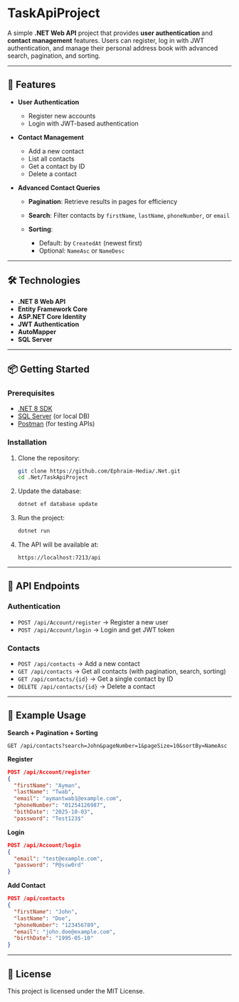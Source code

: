 # TaskApiProject

A simple **.NET Web API** project that provides **user authentication** and **contact management** features.
Users can register, log in with JWT authentication, and manage their personal address book with advanced search, pagination, and sorting.

---

## 🚀 Features

* **User Authentication**

  * Register new accounts
  * Login with JWT-based authentication
* **Contact Management**

  * Add a new contact
  * List all contacts
  * Get a contact by ID
  * Delete a contact
* **Advanced Contact Queries**

  * **Pagination**: Retrieve results in pages for efficiency
  * **Search**: Filter contacts by `firstName`, `lastName`, `phoneNumber`, or `email`
  * **Sorting**:

    * Default: by `CreatedAt` (newest first)
    * Optional: `NameAsc` or `NameDesc`

---

## 🛠 Technologies

* **.NET 8 Web API**
* **Entity Framework Core**
* **ASP.NET Core Identity**
* **JWT Authentication**
* **AutoMapper**
* **SQL Server**

---

## 📦 Getting Started

### Prerequisites

* [.NET 8 SDK](https://dotnet.microsoft.com/download)
* [SQL Server](https://www.microsoft.com/en-us/sql-server) (or local DB)
* [Postman](https://www.postman.com/) (for testing APIs)

### Installation

1. Clone the repository:

   ```bash
   git clone https://github.com/Ephraim-Hedia/.Net.git
   cd .Net/TaskApiProject
   ```

2. Update the database:

   ```bash
   dotnet ef database update
   ```

3. Run the project:

   ```bash
   dotnet run
   ```

4. The API will be available at:

   ```
   https://localhost:7213/api
   ```

---

## 🔑 API Endpoints

### Authentication

* `POST /api/Account/register` → Register a new user
* `POST /api/Account/login` → Login and get JWT token

### Contacts

* `POST /api/contacts` → Add a new contact
* `GET /api/contacts` → Get all contacts (with pagination, search, sorting)
* `GET /api/contacts/{id}` → Get a single contact by ID
* `DELETE /api/contacts/{id}` → Delete a contact

---

## 📖 Example Usage

**Search + Pagination + Sorting**

```
GET /api/contacts?search=John&pageNumber=1&pageSize=10&sortBy=NameAsc
```

**Register**

```json
POST /api/Account/register
{
  "firstName": "Ayman",
  "lastName": "Twab",
  "email": "aymantwab1@example.com",
  "phoneNumber": "01254126987",
  "bithDate": "2025-10-03",
  "password": "Test123$"
```

**Login**

```json
POST /api/Account/login
{
  "email": "test@example.com",
  "password": "P@ssw0rd"
}
```

**Add Contact**

```json
POST /api/contacts
{
  "firstName": "John",
  "lastName": "Doe",
  "phoneNumber": "123456789",
  "email": "john.doe@example.com",
  "birthDate": "1995-05-10"
}
```

---

## 📜 License

This project is licensed under the MIT License.
